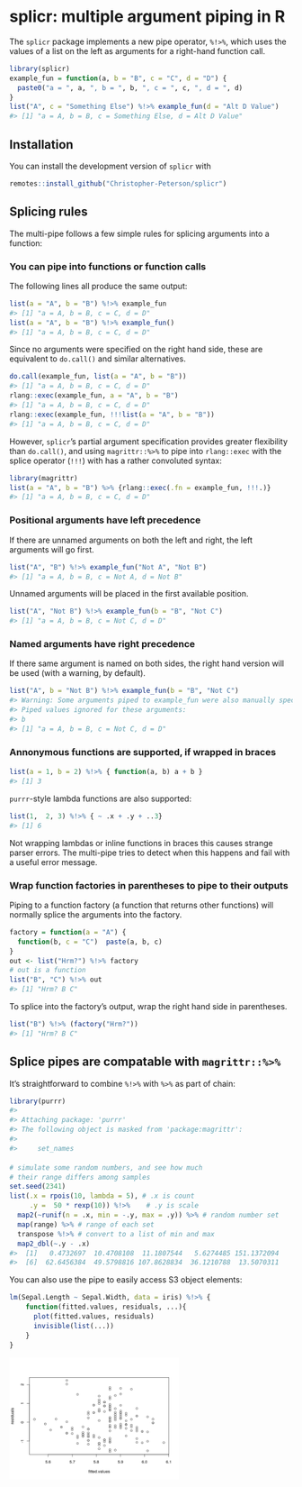 
<!-- README.md is generated from README.Rmd. Please edit that file -->

# splicr: multiple argument piping in R

<!-- badges: start -->

<!-- badges: end -->

The `splicr` package implements a new pipe operator, `%!>%`, which uses
the values of a list on the left as arguments for a right-hand function
call.

``` r
library(splicr)
example_fun = function(a, b = "B", c = "C", d = "D") {
  paste0("a = ", a, ", b = ", b, ", c = ", c, ", d = ", d)
}
list("A", c = "Something Else") %!>% example_fun(d = "Alt D Value")
#> [1] "a = A, b = B, c = Something Else, d = Alt D Value"
```

## Installation

You can install the development version of `splicr` with

``` r
remotes::install_github("Christopher-Peterson/splicr")
```

## Splicing rules

The multi-pipe follows a few simple rules for splicing arguments into a
function:

### You can pipe into functions or function calls

The following lines all produce the same output:

``` r
list(a = "A", b = "B") %!>% example_fun
#> [1] "a = A, b = B, c = C, d = D"
list(a = "A", b = "B") %!>% example_fun()
#> [1] "a = A, b = B, c = C, d = D"
```

Since no arguments were specified on the right hand side, these are
equivalent to `do.call()` and similar alternatives.

``` r
do.call(example_fun, list(a = "A", b = "B"))
#> [1] "a = A, b = B, c = C, d = D"
rlang::exec(example_fun, a = "A", b = "B")
#> [1] "a = A, b = B, c = C, d = D"
rlang::exec(example_fun, !!!list(a = "A", b = "B"))
#> [1] "a = A, b = B, c = C, d = D"
```

However, `splicr`’s partial argument specification provides greater
flexibility than `do.call()`, and using `magrittr::%>%` to pipe into
`rlang::exec` with the splice operator (`!!!`) with has a rather
convoluted syntax:

``` r
library(magrittr)
list(a = "A", b = "B") %>% {rlang::exec(.fn = example_fun, !!!.)}
#> [1] "a = A, b = B, c = C, d = D"
```

### Positional arguments have left precedence

If there are unnamed arguments on both the left and right, the left
arguments will go first.

``` r
list("A", "B") %!>% example_fun("Not A", "Not B")
#> [1] "a = A, b = B, c = Not A, d = Not B"
```

Unnamed arguments will be placed in the first available position.

``` r
list("A", "Not B") %!>% example_fun(b = "B", "Not C")
#> [1] "a = A, b = B, c = Not C, d = D"
```

### Named arguments have right precedence

If there same argument is named on both sides, the right hand version
will be used (with a warning, by default).

``` r
list("A", b = "Not B") %!>% example_fun(b = "B", "Not C")
#> Warning: Some arguments piped to example_fun were also manually specified.
#> Piped values ignored for these arguments:
#> b
#> [1] "a = A, b = B, c = Not C, d = D"
```

### Annonymous functions are supported, if wrapped in braces

``` r
list(a = 1, b = 2) %!>% { function(a, b) a + b } 
#> [1] 3
```

`purrr`-style lambda functions are also supported:

``` r
list(1,  2, 3) %!>% { ~ .x + .y + ..3} 
#> [1] 6
```

Not wrapping lambdas or inline functions in braces this causes strange
parser errors. The multi-pipe tries to detect when this happens and fail
with a useful error message.

### Wrap function factories in parentheses to pipe to their outputs

Piping to a function factory (a function that returns other functions)
will normally splice the arguments into the factory.

``` r
factory = function(a = "A") {
  function(b, c = "C")  paste(a, b, c)
}
out <- list("Hrm?") %!>% factory
# out is a function
list("B", "C") %!>% out
#> [1] "Hrm? B C"
```

To splice into the factory’s output, wrap the right hand side in
parentheses.

``` r
list("B") %!>% (factory("Hrm?"))
#> [1] "Hrm? B C"
```

## Splice pipes are compatable with `magrittr::%>%`

It’s straightforward to combine `%!>%` with `%>%` as part of chain:

``` r
library(purrr)
#> 
#> Attaching package: 'purrr'
#> The following object is masked from 'package:magrittr':
#> 
#>     set_names

# simulate some random numbers, and see how much
# their range differs among samples
set.seed(2341)
list(.x = rpois(10, lambda = 5), # .x is count
     .y =  50 * rexp(10)) %!>%    # .y is scale
  map2(~runif(n = .x, min = -.y, max = .y)) %>% # random number set
  map(range) %>% # range of each set
  transpose %!>% # convert to a list of min and max
  map2_dbl(~.y - .x)
#>  [1]   0.4732697  10.4708108  11.1807544   5.6274485 151.1372094
#>  [6]  62.6456384  49.5798816 107.8628834  36.1210788  13.5070311
```

You can also use the pipe to easily access S3 object elements:

``` r
lm(Sepal.Length ~ Sepal.Width, data = iris) %!>% {
    function(fitted.values, residuals, ...){
      plot(fitted.values, residuals)
      invisible(list(...))
    }
}
```

<img src="man/figures/README-lm_plot-1.png" width="60%" />

